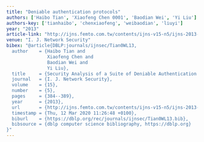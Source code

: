 ```yaml
---
title: "Deniable authentication protocols"
authors: ['Haibo Tian', 'Xiaofeng Chen 0001', 'Baodian Wei', 'Yi Liu']
authors-key: ['tianhaibo', 'chenxiaofeng', 'weibaodian', 'liuyi']
year: "2013"
article-link: "http://ijns.femto.com.tw/contents/ijns-v15-n5/ijns-2013-v15-n5-p384-389.pdf"
venue: "I. J. Network Security"
bibex: "@article{DBLP:journals/ijnsec/Tian0WL13,
  author    = {Haibo Tian and
               Xiaofeng Chen and
               Baodian Wei and
               Yi Liu},
  title     = {Security Analysis of a Suite of Deniable Authentication Protocols},
  journal   = {I. J. Network Security},
  volume    = {15},
  number    = {5},
  pages     = {384--389},
  year      = {2013},
  url       = {http://ijns.femto.com.tw/contents/ijns-v15-n5/ijns-2013-v15-n5-p384-389.pdf},
  timestamp = {Thu, 12 Mar 2020 11:26:48 +0100},
  biburl    = {https://dblp.org/rec/journals/ijnsec/Tian0WL13.bib},
  bibsource = {dblp computer science bibliography, https://dblp.org}
}"
---
```

